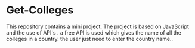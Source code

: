 # Get-Colleges
This repository contains a mini project. The project is based on JavaScript and the use of API's . a free API is used which gives the name of all the colleges in a country. the user just need to enter the country name..
